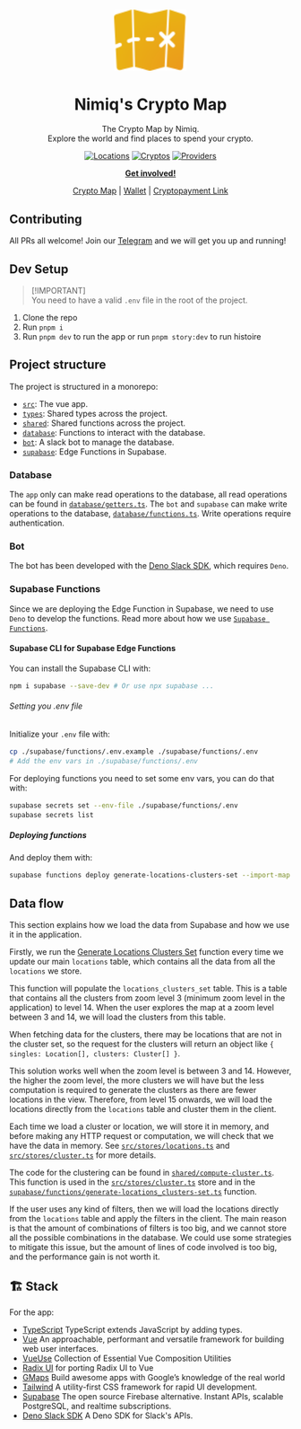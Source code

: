 <br />
<p align="center">
  <a href="https://github.com/nimiq/crypto-map">
    <img src="apps/web/public/logo.svg" alt="Logo" width="130" />
  </a>

<h1 align="center">
Nimiq's Crypto Map
</h1>
<p align="center">
The Crypto Map by Nimiq.<br>
Explore the world and find places to spend your crypto.
<p>

<p align="center">
<a href="https://map.nimiq.com/" target="__blank"><img src="https://img.shields.io/badge/Locations-2517-blue?style=flat&colorA=002438&colorB=41c399" alt="Locations"></a>
<a href="https://map.nimiq.com/" target="__blank"><img src="https://img.shields.io/badge/Cryptos-9-blue?style=flat&colorA=002438&colorB=41c399" alt="Cryptos"></a>
<a href="https://map.nimiq.com/" target="__blank"><img src="https://img.shields.io/badge/Providers-5-blue?style=flat&colorA=002438&colorB=41c399" alt="Providers"></a>
</p>

<p align="center">
<a href="https://t.me/joinchat/AAAAAEJW-ozFwo7Er9jpHw"><b>Get involved!</b></a>
</p>
<p align="center">
 <a href="https://map.nimiq.com/">Crypto Map</a> | <a href="https://wallet.nimiq.com">Wallet</a> | <a href="https://cpl.com">Cryptopayment Link</a>
</p>

## Contributing

All PRs all welcome! Join our
[Telegram](https://t.me/joinchat/AAAAAEJW-ozFwo7Er9jpHw) and we will get you up
and running!

## Dev Setup

> [!IMPORTANT]\
> You need to have a valid `.env` file in the root of the project.

1. Clone the repo
2. Run `pnpm i`
3. Run `pnpm dev` to run the app or run `pnpm story:dev` to run histoire

## Project structure

The project is structured in a monorepo:

- [`src`](src): The vue app.
- [`types`](types): Shared types across the project.
- [`shared`](shared): Shared functions across the project.
- [`database`](database): Functions to interact with the database.
- [`bot`](bot): A slack bot to manage the database.
- [`supabase`](supabase): Edge Functions in Supabase.

### Database

The `app` only can make read operations to the database, all read operations can
be found in [`database/getters.ts`](database/getters.ts). The `bot` and
`supabase` can make write operations to the database,
[`database/functions.ts`](database/functions.ts). Write operations require
authentication.

### Bot

The bot has been developed with the
[Deno Slack SDK](https://github.com/slackapi/deno-slack-sdk), which requires
`Deno`.

### Supabase Functions

Since we are deploying the Edge Function in Supabase, we need to use `Deno` to
develop the functions. Read more about how we use
[`Supabase Functions`](#data-flow).

#### Supabase CLI for Supabase Edge Functions

You can install the Supabase CLI with:

```bash
npm i supabase --save-dev # Or use npx supabase ...
```

###### Setting you .env file

Initialize your `.env` file with:

```bash
cp ./supabase/functions/.env.example ./supabase/functions/.env 
# Add the env vars in ./supabase/functions/.env
```

For deploying functions you need to set some env vars, you can do that with:

```bash
supabase secrets set --env-file ./supabase/functions/.env
supabase secrets list
```

##### Deploying functions

And deploy them with:

```bash
supabase functions deploy generate-locations-clusters-set --import-map supabase/import_map.json 
```

## Data flow

This section explains how we load the data from Supabase and how we use it in
the application.

Firstly, we run the
[Generate Locations Clusters Set](supabase/functions/generate-locations-clusters-set.ts)
function every time we update our main `locations` table, which contains all the
data from all the `locations` we store.

This function will populate the `locations_clusters_set` table. This is a table
that contains all the clusters from zoom level 3 (minimum zoom level in the
application) to level 14. When the user explores the map at a zoom level between
3 and 14, we will load the clusters from this table.

When fetching data for the clusters, there may be locations that are not in the
cluster set, so the request for the clusters will return an object like
`{ singles: Location[], clusters: Cluster[] }`.

This solution works well when the zoom level is between 3 and 14. However, the
higher the zoom level, the more clusters we will have but the less computation
is required to generate the clusters as there are fewer locations in the view.
Therefore, from level 15 onwards, we will load the locations directly from the
`locations` table and cluster them in the client.

Each time we load a cluster or location, we will store it in memory, and before
making any HTTP request or computation, we will check that we have the data in
memory. See [`src/stores/locations.ts`](src/stores/locations.ts) and
[`src/stores/cluster.ts`](src/stores/cluster.ts) for more details.

The code for the clustering can be found in
[`shared/compute-cluster.ts`](shared/compute-cluster.ts). This function is used
in the [`src/stores/cluster.ts`](src/stores/cluster.ts) store and in the
[`supabase/functions/generate-locations_clusters-set.ts`](supabase/functions/generate-locations-clusters-set.ts)
function.

If the user uses any kind of filters, then we will load the locations directly
from the `locations` table and apply the filters in the client. The main reason
is that the amount of combinations of filters is too big, and we cannot store
all the possible combinations in the database. We could use some strategies to
mitigate this issue, but the amount of lines of code involved is too big, and
the performance gain is not worth it.

## 🏗️ Stack

For the app:

- [TypeScript](https://www.typescriptlang.org/) TypeScript extends JavaScript by
  adding types.
- [Vue](https://vuejs.org/) An approachable, performant and versatile framework
  for building web user interfaces.
- [VueUse](https://vueuse.org/) Collection of Essential Vue Composition
  Utilities
- [Radix UI](https://radix-vue.com) for porting Radix UI to Vue
- [GMaps](https://developers.google.com/maps) Build awesome apps with Google’s
  knowledge of the real world
- [Tailwind](https://tailwindcss.com/) A utility-first CSS framework for rapid
  UI development.
- [Supabase](https://supabase.io/) The open source Firebase alternative. Instant
  APIs, scalable PostgreSQL, and realtime subscriptions.
- [Deno Slack SDK](https://github.com/slackapi/deno-slack-sdk) A Deno SDK for
  Slack's APIs.
